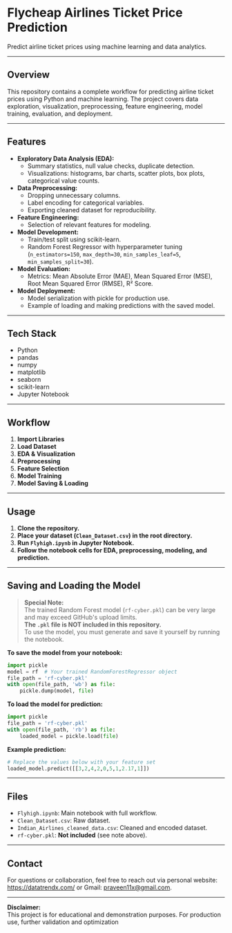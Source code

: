 # Flycheap Airlines Ticket Price Prediction

Predict airline ticket prices using machine learning and data analytics.

---

## Overview

This repository contains a complete workflow for predicting airline ticket prices using Python and machine learning. The project covers data exploration, visualization, preprocessing, feature engineering, model training, evaluation, and deployment.

---

## Features

- **Exploratory Data Analysis (EDA):**
  - Summary statistics, null value checks, duplicate detection.
  - Visualizations: histograms, bar charts, scatter plots, box plots, categorical value counts.
- **Data Preprocessing:**
  - Dropping unnecessary columns.
  - Label encoding for categorical variables.
  - Exporting cleaned dataset for reproducibility.
- **Feature Engineering:**
  - Selection of relevant features for modeling.
- **Model Development:**
  - Train/test split using scikit-learn.
  - Random Forest Regressor with hyperparameter tuning (`n_estimators=150`, `max_depth=30`, `min_samples_leaf=5`, `min_samples_split=30`).
- **Model Evaluation:**
  - Metrics: Mean Absolute Error (MAE), Mean Squared Error (MSE), Root Mean Squared Error (RMSE), R² Score.
- **Model Deployment:**
  - Model serialization with pickle for production use.
  - Example of loading and making predictions with the saved model.

---

## Tech Stack

- Python
- pandas
- numpy
- matplotlib
- seaborn
- scikit-learn
- Jupyter Notebook

---

## Workflow

1. **Import Libraries**
2. **Load Dataset**
3. **EDA & Visualization**
4. **Preprocessing**
5. **Feature Selection**
6. **Model Training**
7. **Model Saving & Loading**

---

## Usage

1. **Clone the repository.**
2. **Place your dataset (`Clean_Dataset.csv`) in the root directory.**
3. **Run `Flyhigh.ipynb` in Jupyter Notebook.**
4. **Follow the notebook cells for EDA, preprocessing, modeling, and prediction.**

---

## Saving and Loading the Model

> **Special Note:**  
> The trained Random Forest model (`rf-cyber.pkl`) can be very large and may exceed GitHub's upload limits.  
> **The `.pkl` file is NOT included in this repository.**  
> To use the model, you must generate and save it yourself by running the notebook.

**To save the model from your notebook:**
```python
import pickle
model = rf  # Your trained RandomForestRegressor object
file_path = 'rf-cyber.pkl'
with open(file_path, 'wb') as file:
    pickle.dump(model, file)
```

**To load the model for prediction:**
```python
import pickle
file_path = 'rf-cyber.pkl'
with open(file_path, 'rb') as file:
    loaded_model = pickle.load(file)
```

**Example prediction:**
```python
# Replace the values below with your feature set
loaded_model.predict([[3,2,4,2,0,5,1,2.17,1]])
```

---

## Files

- `Flyhigh.ipynb`: Main notebook with full workflow.
- `Clean_Dataset.csv`: Raw dataset.
- `Indian_Airlines_cleaned_data.csv`: Cleaned and encoded dataset.
- `rf-cyber.pkl`: **Not included** (see note above).

---

## Contact

For questions or collaboration, feel free to reach out via personal website: https://datatrendx.com/ or Gmail: praveen11x@gmail.com.

---

**Disclaimer:**  
This project is for educational and demonstration purposes. For production use, further validation and optimization
